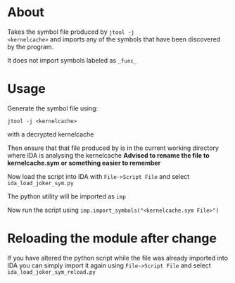 About
=====
Takes the symbol file produced by <code>jtool -j &lt;kernelcache&gt;</code> and imports any of the symbols that have been discovered by the program.

It does not import symbols labeled as <code>&#95;func&#95;</code>

Usage
=====
Generate the symbol file using:
<pre><code>jtool -j &lt;kernelcache&gt;</code></pre>
with a decrypted kernelcache

Then ensure that that file produced by is in the current working directory where IDA is analysing the kernelcache
<b>Advised to rename the file to kernelcache.sym or something easier to remember</b>

Now load the script into IDA with <code>File->Script File</code> and select <code>ida_load_joker_sym.py</code>

The python utility will be imported as <code>imp</code>

Now run the script using <code>imp.import_symbols("&lt;kernelcache.sym File&gt;")</code>

Reloading the module after change
=================================
If you have altered the python script while the file was already imported into IDA you can simply import it again using <code>File->Script File</code> and select <code>ida_load_joker_sym_reload.py</code>